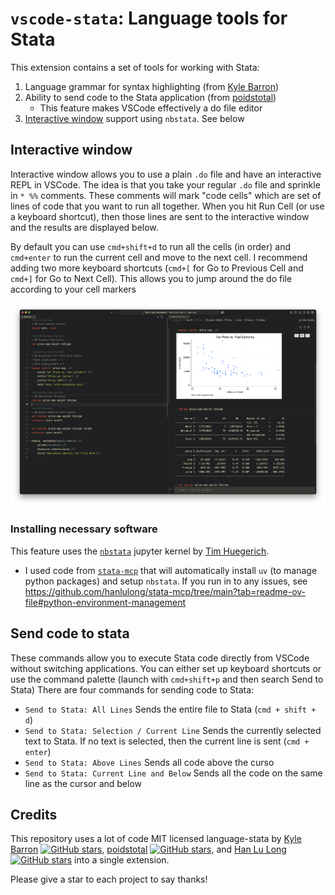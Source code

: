 # `vscode-stata`: Language tools for Stata

This extension contains a set of tools for working with Stata:

1. Language grammar for syntax highlighting (from [Kyle Barron](https://github.com/kylebarron/language-stata/))
2. Ability to send code to the Stata application (from [poidstotal](https://github.com/poidstotal/stataRun/))
   - This feature makes VSCode effectively a do file editor
3. [Interactive window](https://code.visualstudio.com/docs/python/jupyter-support-py) support using `nbstata`. See below


## Interactive window

Interactive window allows you to use a plain `.do` file and have an interactive REPL in VSCode.
The idea is that you take your regular `.do` file and sprinkle in `* %%` comments. 
These comments will mark "code cells" which are set of lines of code that you want to run all together.
When you hit Run Cell (or use a keyboard shortcut), then those lines are sent to the interactive window and the results are displayed below.

By default you can use `cmd+shift+d` to run all the cells (in order) and `cmd+enter` to run the current cell and move to the next cell.
I recommend adding two more keyboard shortcuts (`cmd+[` for Go to Previous Cell and `cmd+]` for Go to Next Cell). 
This allows you to jump around the do file according to your cell markers

![Picture showcasing interactive window. On the left is a sample `.do` file with a set of code cells demarkated by `* %%`. On the right is output from the `.do` file following the same separation as the file itself](demos/interactive-window-demo.png)


### Installing necessary software

This feature uses the [`nbstata`](https://hugetim.github.io/nbstata/) jupyter kernel by [Tim Huegerich](https://github.com/hugetim/). 
- I used code from [`stata-mcp`](https://github.com/hanlulong/stata-mcp) that will automatically install `uv` (to manage python packages) and setup `nbstata`. If you run in to any issues, see https://github.com/hanlulong/stata-mcp/tree/main?tab=readme-ov-file#python-environment-management



## Send code to stata

These commands allow you to execute Stata code directly from VSCode without switching applications. 
You can either set up keyboard shortcuts or use the command palette (launch with `cmd+shift+p` and then search Send to Stata)
There are four commands for sending code to Stata:

- `Send to Stata: All Lines` Sends the entire file to Stata (`cmd + shift + d`)
- `Send to Stata: Selection / Current Line` Sends the currently selected text to Stata. If no text is selected, then the current line is sent (`cmd + enter`)
- `Send to Stata: Above Lines` Sends all code above the curso
- `Send to Stata: Current Line and Below` Sends all the code on the same line as the cursor and below




## Credits 

This repository uses a lot of code MIT licensed language-stata by [Kyle Barron](https://github.com/kylebarron/language-stata/) [![GitHub stars](https://img.shields.io/github/stars/kylebarron/language-stata.svg?style=social&label=Star)](https://github.com/kylebarron/language-stata), [poidstotal](https://github.com/poidstotal/stataRun/) [![GitHub stars](https://img.shields.io/github/stars/poidstotal/stataRun.svg?style=social&label=Star)](https://github.com/poidstotal/stataRun/), and [Han Lu Long](https://github.com/hanlulong/stata-mcp) [![GitHub stars](https://img.shields.io/github/stars/hanlulong/stata-mcp.svg?style=social&label=Star)](https://github.com/hanlulong/stata-mcp/) into a single extension. 

Please give a star to each project to say thanks! 


